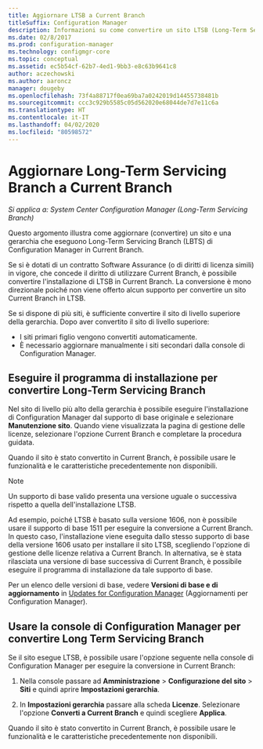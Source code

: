 ```yaml
---
title: Aggiornare LTSB a Current Branch
titleSuffix: Configuration Manager
description: Informazioni su come convertire un sito LTSB (Long-Term Servicing Branch) in un sito Current Branch.
ms.date: 02/8/2017
ms.prod: configuration-manager
ms.technology: configmgr-core
ms.topic: conceptual
ms.assetid: ec5b54cf-62b7-4ed1-9bb3-e8c63b9641c8
author: aczechowski
ms.author: aaroncz
manager: dougeby
ms.openlocfilehash: 73f4a88717f0ea69ba7a0242019d14455738481b
ms.sourcegitcommit: ccc3c929b5585c05d562020e68044de7d7e11c6a
ms.translationtype: HT
ms.contentlocale: it-IT
ms.lasthandoff: 04/02/2020
ms.locfileid: "80598572"
---
```

# <a name="upgrade-the-long-term-servicing-branch-to-the-current-branch"></a>Aggiornare Long-Term Servicing Branch a Current Branch

*Si applica a: System Center Configuration Manager (Long-Term Servicing Branch)*

Questo argomento illustra come aggiornare (convertire) un sito e una gerarchia che eseguono Long-Term Servicing Branch (LBTS) di Configuration Manager in Current Branch.

Se si è dotati di un contratto Software Assurance (o di diritti di licenza simili) in vigore, che concede il diritto di utilizzare Current Branch, è possibile convertire l'installazione di LTSB in Current Branch.  La conversione è mono direzionale poiché non viene offerto alcun supporto per convertire un sito Current Branch in LTSB.

Se si dispone di più siti, è sufficiente convertire il sito di livello superiore della gerarchia. Dopo aver convertito il sito di livello superiore:
- I siti primari figlio vengono convertiti automaticamente.
- È necessario aggiornare manualmente i siti secondari dalla console di Configuration Manager.

## <a name="run-setup-to-convert-the-long-term-servicing-branch"></a>Eseguire il programma di installazione per convertire Long-Term Servicing Branch
Nel sito di livello più alto della gerarchia è possibile eseguire l'installazione di Configuration Manager dal supporto di base originale e selezionare **Manutenzione sito**.  Quando viene visualizzata la pagina di gestione delle licenze, selezionare l'opzione Current Branch e completare la procedura guidata.

Quando il sito è stato convertito in Current Branch, è possibile usare le funzionalità e le caratteristiche precedentemente non disponibili.

> [!NOTE]  
> Un supporto di base valido presenta una versione uguale o successiva rispetto a quella dell'installazione LTSB.

Ad esempio, poiché LTSB è basato sulla versione 1606, non è possibile usare il supporto di base 1511 per eseguire la conversione a Current Branch. In questo caso, l'installazione viene eseguita dallo stesso supporto di base della versione 1606 usato per installare il sito LTSB, scegliendo l'opzione di gestione delle licenze relativa a Current Branch.  In alternativa, se è stata rilasciata una versione di base successiva di Current Branch, è possibile eseguire il programma di installazione da tale supporto di base.

Per un elenco delle versioni di base, vedere **Versioni di base e di aggiornamento** in [Updates for Configuration Manager](/sccm/core/servers/manage/updates) (Aggiornamenti per Configuration Manager).

## <a name="use-the-configuration-manager-console-to-convert-the-long-term-servicing-branch"></a>Usare la console di Configuration Manager per convertire Long Term Servicing Branch
Se il sito esegue LTSB, è possibile usare l'opzione seguente nella console di Configuration Manager per eseguire la conversione in Current Branch:

 1. Nella console passare ad **Amministrazione** > **Configurazione del sito** > **Siti** e quindi aprire **Impostazioni gerarchia**.  

 2. In **Impostazioni gerarchia** passare alla scheda **Licenze**. Selezionare l'opzione **Converti a Current Branch** e quindi scegliere **Applica**.  

Quando il sito è stato convertito in Current Branch, è possibile usare le funzionalità e le caratteristiche precedentemente non disponibili.
